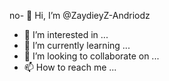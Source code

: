 no- 👋 Hi, I’m @ZaydieyZ-Andriodz
- 👀 I’m interested in ...
- 🌱 I’m currently learning ...
- 💞️ I’m looking to collaborate on ...
- 📫 How to reach me ...

<!---
ZaydieyZ-Andriodz/ZaydieyZ-Andriodz is a ✨ special ✨ repository because its `README.md` (this file) appears on your GitHub profile.
You can click the Preview link to take a look at your changes.
--->
